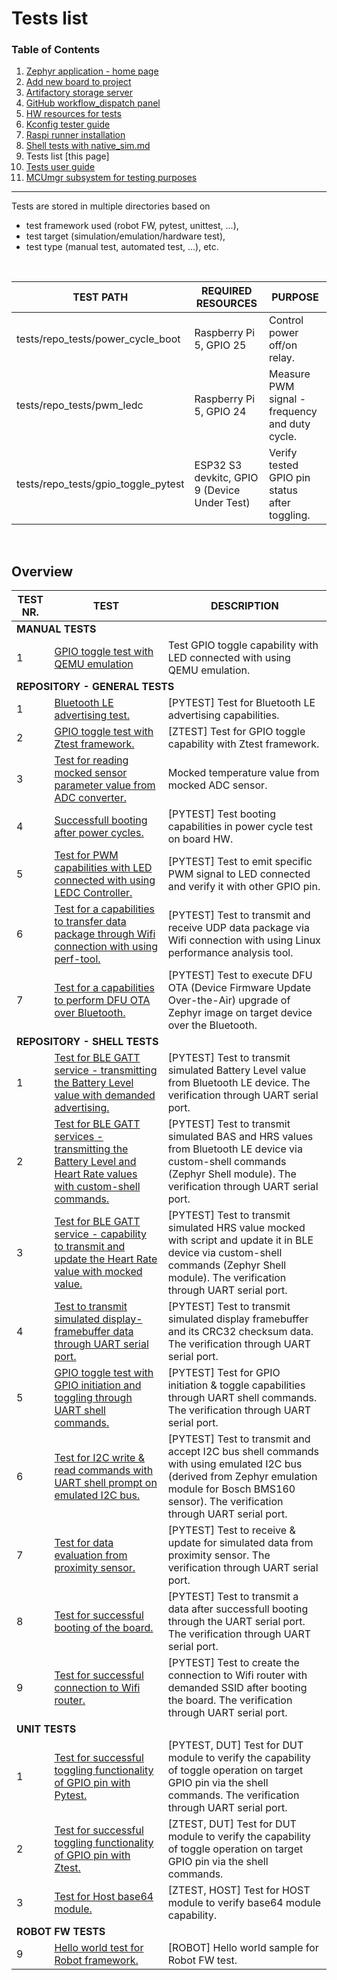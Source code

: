 # Tests list

### Table of Contents
1. [Zephyr application - home page](../README.md)
2. [Add new board to project](Add_new_board_to_project.md)
3. [Artifactory storage server](Artifactory_storage_server.md)
4. [GitHub workflow_dispatch panel](Github_workflow_dispatch_panel.md)
5. [HW resources for tests](HW_resources_for_tests.md)
6. [Kconfig tester guide](Kconfig_tester_guide.md)
7. [Raspi runner installation](Raspi_runner_installation.md)
8. [Shell tests with native_sim.md](Shell_tests_with_native_sim.md)
9. Tests list [this page]
10. [Tests user guide](Tests_user_guide.md)
11. [MCUmgr subsystem for testing purposes](MCUmgr_subsystem_for_testing_purpose.md)
---


Tests are stored in multiple directories based on <br/>
- test framework used (robot FW, pytest, unittest, ...),
- test target (simulation/emulation/hardware test),
- test type (manual test, automated test, ...), etc.

<br/>

<table>
    <thead>
      <th><strong>TEST PATH</strong></th>
      <th><strong>REQUIRED RESOURCES</strong></th>
      <th><strong>PURPOSE</strong></th></tr>
    </thead>
      <tbody>
        <tr>
        <td>tests/repo_tests/power_cycle_boot</td>
        <td>Raspberry Pi 5, GPIO 25</strong></td>
        <td>Control power off/on relay.</strong></td>
        </tr>
        <tr><td>tests/repo_tests/pwm_ledc</td>
        <td>Raspberry Pi 5, GPIO 24</td>
        <td>Measure PWM signal - frequency and duty cycle.</strong></td>
        </tr>
        <tr><td>tests/repo_tests/gpio_toggle_pytest</td>
        <td>ESP32 S3 devkitc, GPIO 9 (Device Under Test)</td>
        <td>Verify tested GPIO pin status after toggling.</strong></td>
        </tr>
      </tbody>
</table>

<br/>

## Overview

<table>
    <thead>
      <th><strong>TEST NR.</strong></th>
      <th><strong>TEST</strong></th>
      <th><strong>DESCRIPTION</strong></th></tr>
    </thead>
      <tbody>
        <tr>
        <td  colspan="3"><strong>MANUAL TESTS</strong></td>
        </tr>
        <tr>
        <td>1</td>
        <td><a href="../tests/manual_tests/esp32_toggle_led_qemu/TESTINFO.md">GPIO toggle test with QEMU emulation</a></td>
        <td>Test GPIO toggle capability with LED connected with using QEMU emulation.</td>
        </tr>
        <tr>
        <td  colspan="3"><strong>REPOSITORY - GENERAL TESTS</strong></td>
        </tr>
        <tr>
        <td>1</td>
        <td><a href="../tests/repo_tests/general_tests/bt_peripheral/TESTINFO.md">Bluetooth LE advertising test.</a></td>
        <td>[PYTEST] Test for Bluetooth LE advertising capabilities.</td>
        </tr>
        <tr>
        <td>2</td>
        <td><a href="../tests/repo_tests/general_tests/gpio_toggle_ztest/TESTINFO.md">GPIO toggle test with Ztest framework.</a></td>
        <td>[ZTEST] Test for GPIO toggle capability with Ztest framework.</td>
        </tr>
        <tr>
        <td>3</td>
        <td><a href="../tests/repo_tests/general_tests/mock_adc/TESTINFO.md">Test for reading mocked sensor parameter value from ADC converter.</a></td>
        <td>Mocked temperature value from mocked ADC sensor.</td>
        </tr>
        <tr>
        <td>4</td>
        <td><a href="../tests/repo_tests/general_tests/power_cycle_boot/TESTINFO.md">Successfull booting after power cycles.</a></td>
        <td>[PYTEST] Test booting capabilities in power cycle test on board HW.</td>
        </tr>
        <tr>
        <td>5</td>
        <td><a href="../tests/repo_tests/general_tests/pwm_ledc/TESTINFO.md">Test for PWM capabilities with LED connected with using LEDC Controller.</a></td>
        <td>[PYTEST] Test to emit specific PWM signal to LED connected and verify it with other GPIO pin.</td>
        </tr>
        <tr>
        <td>6</td>
        <td><a href="../tests/repo_tests/general_tests/zperf/TESTINFO.md">Test for a capabilities to transfer data package through Wifi connection with using perf-tool.</a></td>
        <td>[PYTEST] Test to transmit and receive UDP data package via Wifi connection with using Linux performance analysis tool.</td>
        </tr>
        <tr>
        <td>7</td>
        <td><a href="../tests/repo_tests/general_tests/dfu_ota_bluetooth/TESTINFO.md">Test for a capabilities to perform DFU OTA over Bluetooth.</a></td>
        <td>[PYTEST] Test to execute DFU OTA (Device Firmware Update Over-the-Air) upgrade of Zephyr image on target device over the Bluetooth.</td>
        </tr>
        <tr>
        <td  colspan="3"><strong>REPOSITORY - SHELL TESTS</strong></td>
        </tr>
        <tr>
        <td>1</td>
        <td><a href="../tests/repo_tests/shell_tests/ble_shell_basics_battery/TESTINFO.md">Test for BLE GATT service - transmitting the Battery Level value with demanded advertising.</a></td>
        <td>[PYTEST] Test to transmit simulated Battery Level value from Bluetooth LE device. The verification through UART serial port.</td>
        </tr>
        <tr>
        <td>2</td>
        <td><a href="../tests/repo_tests/shell_tests/ble_shell_hrs_bas/TESTINFO.md">Test for BLE GATT services - transmitting the Battery Level and Heart Rate values with custom-shell commands.</a></td>
        <td>[PYTEST] Test to transmit simulated BAS and HRS values from Bluetooth LE device via custom-shell commands (Zephyr Shell module). The verification through UART serial port.</td>
        </tr>
        <tr>
        <td>3</td>
        <td><a href="../tests/repo_tests/shell_tests/ble_shell_hrs_mocked/TESTINFO.md">Test for BLE GATT service - capability to transmit and update the Heart Rate value with mocked value.</a></td>
        <td>[PYTEST] Test to transmit simulated HRS value mocked with script and update it in BLE device via custom-shell commands (Zephyr Shell module). The verification through UART serial port.</td>
        </tr>
        <tr>
        <td>4</td>
        <td><a href="../tests/repo_tests/shell_tests/display_shell_framebuffer/TESTINFO.md">Test to transmit simulated display-framebuffer data through UART serial port.</a></td>
        <td>[PYTEST] Test to transmit simulated display framebuffer and its CRC32 checksum data. The verification through UART serial port.</td>
        </tr>
        <tr>
        <td>5</td>
        <td><a href="../tests/repo_tests/shell_tests/gpio_toggle_pytest/TESTINFO.md">GPIO toggle test with GPIO initiation and toggling through UART shell commands.</a></td>
        <td>[PYTEST] Test for GPIO initiation & toggle capabilities through UART shell commands. The verification through UART serial port.</td>
        </tr>
        <tr>
        <td>6</td>
        <td><a href="../tests/repo_tests/shell_tests/i2c_shell_mocked/TESTINFO.md">Test for I2C write & read commands with UART shell prompt on emulated I2C bus.</a></td>
        <td>[PYTEST] Test to transmit and accept I2C bus shell commands with using emulated I2C bus (derived from Zephyr emulation module for Bosch BMS160 sensor). The verification through UART serial port.</td>
        </tr>
        <tr>
        <td>7</td>
        <td><a href="../tests/repo_tests/shell_tests/sensor_shell_proximity/TESTINFO.md">Test for data evaluation from proximity sensor.</a></td>
        <td>[PYTEST] Test to receive & update for simulated data from proximity sensor. The verification through UART serial port.</td>
        </tr>
        <tr>
        <td>8</td>
        <td><a href="../tests/repo_tests/shell_tests/boot_shell/TESTINFO.md">Test for successful booting of the board.</a></td>
        <td>[PYTEST] Test to transmit a data after successfull booting through the UART serial port. The verification through UART serial port.</td>
        </tr>
        <tr>
        <td>9</td>
        <td><a href="../tests/repo_tests/shell_tests/wifi_shell/TESTINFO.md">Test for successful connection to Wifi router.</a></td>
        <td>[PYTEST] Test to create the connection to Wifi router with demanded SSID after booting the board. The verification through UART serial port.</td>
        </tr>
        <tr>
        <td  colspan="3"><strong>UNIT TESTS</strong></td>
        </tr>
        <tr>
        <td>1</td>
        <td><a href="../tests/unit_tests/dut/gpio_pins_pytest/TESTINFO.md">Test for successful toggling functionality of GPIO pin with Pytest.</a></td>
        <td>[PYTEST, DUT] Test for DUT module to verify the capability of toggle operation on target GPIO pin via the shell commands. The verification through UART serial port.</td>
        </tr>
        <tr>
        <td>2</td>
        <td><a href="../tests/unit_tests/dut/gpio_pins_ztest/TESTINFO.md">Test for successful toggling functionality of GPIO pin with Ztest.</a></td>
        <td>[ZTEST, DUT] Test for DUT module to verify the capability of toggle operation on target GPIO pin via the shell commands.</td>
        </tr>
        <tr>
        <td>3</td>
        <td><a href="../tests/unit_tests/host/base64/TESTINFO.md">Test for Host base64 module.</a></td>
        <td>[ZTEST, HOST] Test for HOST module to verify base64 module capability.</td>
        </tr>
        <tr>
        <td  colspan="3"><strong>ROBOT FW TESTS</strong></td>
        </tr>
        <tr>
        <td>9</td>
        <td><a href="../tests/robot_tests/hello/TESTINFO.md">Hello world test for Robot framework.</a></td>
        <td>[ROBOT] Hello world sample for Robot FW test.</td>
        </tr>
      </tbody>
</table>

<br/>
